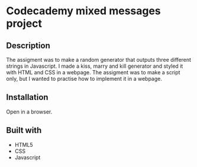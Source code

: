 # Codecademy mixed messages project

## Description
The assigment was to make a random generator that outputs three different strings in Javascript. I made a kiss, marry and kill generator and styled it with HTML and CSS in a webpage. The assigment was to make a script only, but I wanted to practise how to implement it in a webpage.  

## Installation
Open in a browser.

## Built with
- HTML5
- CSS
- Javascript